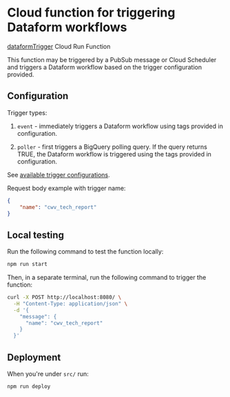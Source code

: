 # Cloud function for triggering Dataform workflows

[dataformTrigger](https://console.cloud.google.com/functions/details/us-central1/dataformTrigger?env=gen2&authuser=7&project=httparchive) Cloud Run Function

This function may be triggered by a PubSub message or Cloud Scheduler and triggers a Dataform workflow based on the trigger configuration provided.

## Configuration

Trigger types:

1. `event` - immediately triggers a Dataform workflow using tags provided in configuration.

2. `poller` - first triggers a BigQuery polling query. If the query returns TRUE, the Dataform workflow is triggered using the tags provided in configuration.

See [available trigger configurations](https://github.com/HTTPArchive/dataform/blob/30a3304bf0e903ec0c54ce1318aa4eed8ae828ed/src/index.js#L4).

Request body example with trigger name:

```json
{
    "name": "cwv_tech_report"
}
```

## Local testing

Run the following command to test the function locally:

```bash
npm run start
```

Then, in a separate terminal, run the following command to trigger the function:

```bash
curl -X POST http://localhost:8080/ \
  -H "Content-Type: application/json" \
  -d '{
    "message": {
      "name": "cwv_tech_report"
    }
  }'
```

## Deployment

When you're under `src/` run:

```bash
npm run deploy
```
